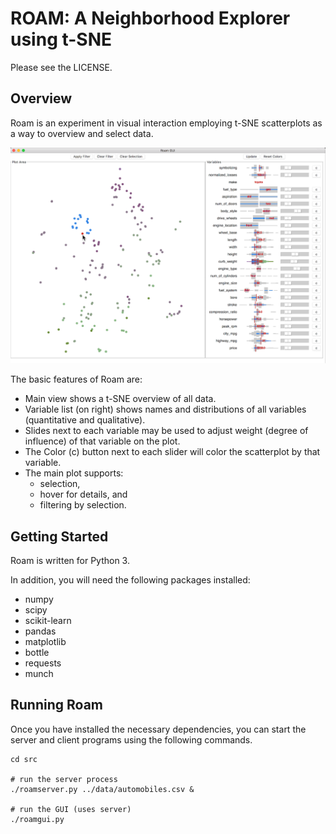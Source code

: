 # ROAM: A Neighborhood Explorer using t-SNE

Please see the LICENSE.

## Overview

Roam is an experiment in visual interaction employing t-SNE scatterplots as a way to overview and select data.

![ROAM Screenshot](roam-image.png)

The basic features of Roam are:

- Main view shows a t-SNE overview of all data.
- Variable list (on right) shows names and distributions of all variables (quantitative and qualitative).
- Slides next to each variable may be used to adjust weight (degree of influence) of that variable on the plot.
- The Color (c) button next to each slider will color the scatterplot by that variable.
- The main plot supports:
  - selection,
  - hover for details, and
  - filtering by selection.

## Getting Started

Roam is written for Python 3.

In addition, you will need the following packages installed:

- numpy
- scipy
- scikit-learn
- pandas
- matplotlib
- bottle
- requests
- munch

## Running Roam 

Once you have installed the necessary dependencies, you can start the server and client programs using the following commands.

    cd src
    
    # run the server process
    ./roamserver.py ../data/automobiles.csv & 
    
    # run the GUI (uses server)
    ./roamgui.py
